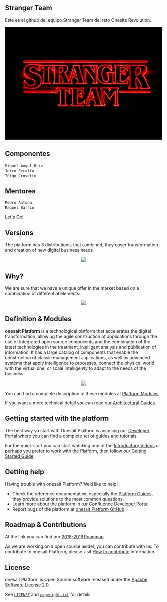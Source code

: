 ## Stranger Team

Este es el github del equipo Stranger Team del reto Onesite Revolution.

<p align="center">
  <a src='https://www.onesaitplatform.com/'>
    <img src='/Identification/src/main/resources/static/img/logoStrangerTeam.jpg'/>
  </a>
</p>

## Componentes
    Miguel Angel Ruiz
    Jairo Peralta
    Iñigo Crovetto

## Mentores
    Pedro Antona
    Raquel Barrio

Let's Go!

 
## Versions 
The platform has 3 distributions, that combined, they cover transformation and creation of new digital business needs
<p align="center">
    <img src='resources/images/onesaitPlatform-VersionsDescription.png'/>
</p>

## Why?
We are sure that we have a unique offer in the market based on a combination of differential elements:
<p align="center">
    <img src='resources/images/onesaitPlatform-Why.png'/>
</p>


## Definition & Modules
**onesait Platform** is a technological platform that accelerates the digital transformation, allowing the agile construction of applications through the use of integrated open source components and the combination of the latest technologies in the treatment, intelligent analysis and publication of information. 
It has a large catalog of components that enable the construction of classic management applications, as well as advanced systems that apply intelligence to processes, connect the physical world with the virtual one, or scale intelligently to adapt to the needs of the business.
<p align="center">
    <img src='resources/images/onesaitPlatform-Modules.png'/>
</p>

You can find a complete description of these modules at [Platform Modules](https://onesaitplatform.atlassian.net/wiki/spaces/OP/pages/177078320/Platform+Modules)

If you want a more technical detail you can read our [Architectural Guides](https://onesaitplatform.atlassian.net/wiki/spaces/OP/pages/360455/Architecture+Guides)


## Getting started with the platform 

The best way yo start with Onesait Platform is accesing our [Developer Portal](https://onesaitplatform.atlassian.net/wiki/spaces/OP/pages/45842643/Platform+Guides) where you can find a complete set of guides and tutorials.

For the quick start you can start watching one of the [Introductory Videos](https://onesaitplatform.atlassian.net/wiki/spaces/OP/pages/31424597/Introductory+Videos)
or perhaps you prefer to work with the Platform, then follow our [Getting Started Guide](https://onesaitplatform.atlassian.net/wiki/spaces/OP/pages/33179/Getting+Started)


## Getting help

Having trouble with onesait Platform? We’d like to help!

* Check the reference documentation, especially the [Platform Guides](https://onesaitplatform.atlassian.net/wiki/spaces/OP/pages/45842643/Platform+Guides), they provide solutions to the most common questions.
* Learn more about the platform in our [Confluence Developer Portal]( https://onesaitplatform.online)
* Report bugs of the platform at [onesait Platform GitHub](https://github.com/onesaitplatform)


## Roadmap & Contributions

At the link you can find our [2018-2019 Roadmap](https://onesaitplatform.atlassian.net/wiki/spaces/OP/pages/32979/Roadmap+onesait+Platform+Cloud)

As we are working on a open source model, you can contribute with us. To contribute to onesait Platform, please visit [How to contribute](https://onesaitplatform.atlassian.net/wiki/spaces/OP/pages/9142309/Contribution+Guide) information.


## License

onesait Platform is Open Source software released under the [Apache Software License 2.0](http://www.apache.org/licenses/LICENSE-2.0).

See [`LICENSE`](LICENSE) and [`copyright.txt`](copyright.txt) for details.

